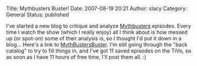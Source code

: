 Title: Mythbusters Buster!
Date: 2007-08-19 20:21
Author: slacy
Category: General
Status: published

I've started a new blog to critique and analyze
[Mythbusters](http://discovery.com/mythbusters) episodes. Every time I
watch the show (which I really enjoy) all I think about is how messed up
(or spot-on) some of their analysis is, so I thought I'd put it down in
a blog... Here's a link to
[MythBustersBuster](http://mythbustersbuster.wordpress.com). I'm still
going through the "back catalog" to try to fill things in, and I've got
11 saved episodes on the TiVo, so as soon as I have 11 hours of free
time, I'll post them all. :)
